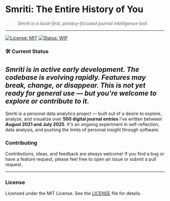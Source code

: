 # Smriti: The Entire History of You
> *Smriti is a local-first, privacy-focused journal intelligence tool.*
---
[![License: MIT](https://img.shields.io/badge/License-MIT-yellow.svg)](https://opensource.org/licenses/MIT)
[![Status: WIP](https://img.shields.io/badge/status-work_in_progress-orange.svg)](https://github.com/bvrvl/Smriti)

### 🛠️ Current Status

*Smriti is in **active early development**. The codebase is evolving rapidly. Features may break, change, or disappear. This is not yet ready for general use — but you're welcome to explore or contribute to it.*
---

Smriti is a personal data analytics project — built out of a desire to explore, analyze, and visualize over **500 digital journal entries** I’ve written between **August 2021 and July 2025**. It's an ongoing experiment in self-reflection, data analysis, and pushing the limits of personal insight through software.


### Contributing

Contributions, ideas, and feedback are always welcome! If you find a bug or have a feature request, please feel free to open an issue or submit a pull request.

---

### License

Licensed under the MIT License. See the [LICENSE](LICENSE) file for details.